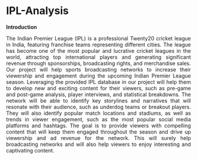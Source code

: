 # IPL-Analysis

**Introduction**
<br>
<p align = "justify">
The Indian Premier League (IPL) is a professional Twenty20 cricket league in India, featuring 
franchise teams representing different cities. The league has become one of the most popular 
and lucrative cricket leagues in the world, attracting top international players and generating 
significant revenue through sponsorships, broadcasting rights, and merchandise sales.
Our project will help sports broadcasting networks to increase their viewership and engagement 
during the upcoming Indian Premier League season. Leveraging the provided IPL database in our 
project will help them to develop new and exciting content for their viewers, such as pre-game 
and post-game analysis, player interviews, and statistical breakdowns. The network will be able 
to identify key storylines and narratives that will resonate with their audience, such as underdog 
teams or breakout players. They will also identify popular match locations and stadiums, as 
well as trends in viewer engagement, such as the most popular social media platforms and 
hashtags. The goal is to provide viewers with compelling content that will keep them engaged 
throughout the season and drive up viewership and ad revenue for the network. This will surely 
help broadcasting networks and will also help viewers to enjoy interesting and captivating 
content. </p>
